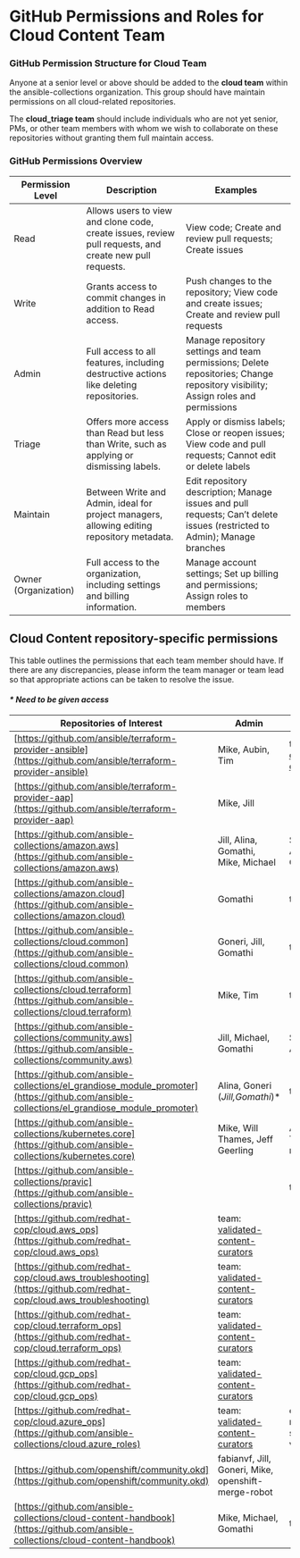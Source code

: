 

# GitHub Permissions and Roles for Cloud Content Team

  

### GitHub Permission Structure for Cloud Team

Anyone at a senior level or above should be added to the **cloud team** within the ansible-collections organization. This group should have maintain permissions on all cloud-related repositories.

The **cloud_triage team** should include individuals who are not yet senior, PMs, or other team members with whom we wish to collaborate on these repositories without granting them full maintain access.

### GitHub Permissions Overview

  

| Permission Level     | Description                                                                                             | Examples                                                                                                                         |
| -------------------- | ------------------------------------------------------------------------------------------------------- | -------------------------------------------------------------------------------------------------------------------------------- |
| Read                 | Allows users to view and clone code, create issues, review pull requests, and create new pull requests. | View code; Create and review pull requests; Create issues                                                                        |
| Write                | Grants access to commit changes in addition to Read access.                                             | Push changes to the repository; View code and create issues; Create and review pull requests                                     |
| Admin                | Full access to all features, including destructive actions like deleting repositories.                  | Manage repository settings and team permissions; Delete repositories; Change repository visibility; Assign roles and permissions |
| Triage               | Offers more access than Read but less than Write, such as applying or dismissing labels.                | Apply or dismiss labels; Close or reopen issues; View code and pull requests; Cannot edit or delete labels                       |
| Maintain             | Between Write and Admin, ideal for project managers, allowing editing repository metadata.              | Edit repository description; Manage issues and pull requests; Can’t delete issues (restricted to Admin); Manage branches         |
| Owner (Organization) | Full access to the organization, including settings and billing information.                            | Manage account settings; Set up billing and permissions; Assign roles to members                                                 |





## Cloud Content repository-specific permissions 

This table outlines the permissions that each team member should have. If there are any discrepancies, please inform the team manager or team lead so that appropriate actions can be taken to resolve the issue.
  
  #### _* Need to be given access_

| Repositories of Interest                                                                                                                   | Admin                                                                                                   | Maintain                                                                   | Write                                                                                                 | Triage                                                                               |
| ------------------------------------------------------------------------------------------------------------------------------------------ | ------------------------------------------------------------------------------------------------------- | -------------------------------------------------------------------------- | ----------------------------------------------------------------------------------------------------- | ------------------------------------------------------------------------------------ |
| [https://github.com/ansible/terraform-provider-ansible](https://github.com/ansible/terraform-provider-ansible)                             | Mike, Aubin, Tim                                                                                        | team: [cloud-content](https://github.com/orgs/ansible/teams/cloud-content) | ~~4 xlab developers~~ (_should be removed_)                                                           |                                                                                      |
| [https://github.com/ansible/terraform-provider-aap](https://github.com/ansible/terraform-provider-aap)                                     | Mike, Jill                                                                                              |                                                                            | team:[cloud-content](https://github.com/orgs/ansible/teams/cloud-content)                             |                                                                                      |
| [https://github.com/ansible-collections/amazon.aws](https://github.com/ansible-collections/amazon.aws)                                     | Jill, Alina, Gomathi, Mike, Michael                                                                     | Sloane, Abhijeet, Goneri                                                   | (team:amazon.aws)  <br>Mike, Helen, Aubin, Alina, Jill, Gomathi, Bianca, Benny                        | team: [cloud_triage](https://github.com/orgs/ansible-collections/teams/cloud_triage) |
| [https://github.com/ansible-collections/amazon.cloud](https://github.com/ansible-collections/amazon.cloud)                                 | Gomathi                                                                                                 | team:[cloud](https://github.com/orgs/ansible-collections/teams/cloud)      |                                                                                                       | team: [cloud_triage](https://github.com/orgs/ansible-collections/teams/cloud_triage) |
| [https://github.com/ansible-collections/cloud.common](https://github.com/ansible-collections/cloud.common)                                 | Goneri, Jill, Gomathi<br>                                                                               | team:[cloud](https://github.com/orgs/ansible-collections/teams/cloud)      |                                                                                                       | team: [cloud_triage](https://github.com/orgs/ansible-collections/teams/cloud_triage) |
| [https://github.com/ansible-collections/cloud.terraform](https://github.com/ansible-collections/cloud.terraform)                           | Mike, Tim                                                                                               | team:[cloud](https://github.com/orgs/ansible-collections/teams/cloud)      |                                                                                                       | team: [cloud_triage](https://github.com/orgs/ansible-collections/teams/cloud_triage) |
| [https://github.com/ansible-collections/community.aws](https://github.com/ansible-collections/community.aws)                               | Jill, Michael, Gomathi                                                                                  | Sloane, Abhijeet                                                           | team:community.aws and [cloud_triage](https://github.com/orgs/ansible-collections/teams/cloud_triage) |                                                                                      |
| [https://github.com/ansible-collections/el_grandiose_module_promoter](https://github.com/ansible-collections/el_grandiose_module_promoter) | Alina, Goneri<br>(_Jill,Gomathi_)*                                                                      | team:[cloud](https://github.com/orgs/ansible-collections/teams/cloud)      |                                                                                                       |                                                                                      |
| [https://github.com/ansible-collections/kubernetes.core](https://github.com/ansible-collections/kubernetes.core)                           | Mike, Will Thames, Jeff Geerling                                                                        | Abhijeet, TIm, mmazur                                                      | team:cloud                                                                                            | team: [cloud_triage](https://github.com/orgs/ansible-collections/teams/cloud_triage) |
| [https://github.com/ansible-collections/pravic](https://github.com/ansible-collections/pravic)                                             |                                                                                                         | team:[cloud](https://github.com/orgs/ansible-collections/teams/cloud)      |                                                                                                       |                                                                                      |
| [https://github.com/redhat-cop/cloud.aws_ops](https://github.com/redhat-cop/cloud.aws_ops)                                                 | team: [validated-content-curators](https://github.com/orgs/redhat-cop/teams/validated-content-curators) |                                                                            |                                                                                                       |                                                                                      |
| [https://github.com/redhat-cop/cloud.aws_troubleshooting](https://github.com/redhat-cop/cloud.aws_troubleshooting)                         | team: [validated-content-curators](https://github.com/orgs/redhat-cop/teams/validated-content-curators) |                                                                            |                                                                                                       |                                                                                      |
| [https://github.com/redhat-cop/cloud.terraform_ops](https://github.com/redhat-cop/cloud.terraform_ops)                                     | team: [validated-content-curators](https://github.com/orgs/redhat-cop/teams/validated-content-curators) |                                                                            |                                                                                                       |                                                                                      |
| [https://github.com/redhat-cop/cloud.gcp_ops](https://github.com/redhat-cop/cloud.gcp_ops)                                                 | team: [validated-content-curators](https://github.com/orgs/redhat-cop/teams/validated-content-curators) |                                                                            |                                                                                                       |                                                                                      |
| [https://github.com/redhat-cop/cloud.azure_ops](https://github.com/ansible-collections/cloud.azure_roles)                                  | team: [validated-content-curators](https://github.com/orgs/redhat-cop/teams/validated-content-curators) | ericzolf, mophahr, sabre1041, vvaldez                                      | automation-cop-mgrs                                                                                   |                                                                                      |
| [https://github.com/openshift/community.okd](https://github.com/openshift/community.okd)                                                   | fabianvf, Jill, Goneri, Mike, openshift-merge-robot                                                     |                                                                            | Aubin, Abhijeet, Alina, maxamillion, TimA, openshift-ci-robot                                         | Jeff Geerling                                                                        |
| [https://github.com/ansible-collections/cloud-content-handbook](https://github.com/ansible-collections/cloud-content-handbook)             | Mike, Michael, Gomathi                                                                                  | team: [cloud](https://github.com/orgs/ansible-collections/teams/cloud)     | team:  [cloud_triage](https://github.com/orgs/ansible-collections/teams/cloud_triage)                 |                                                                                      |





